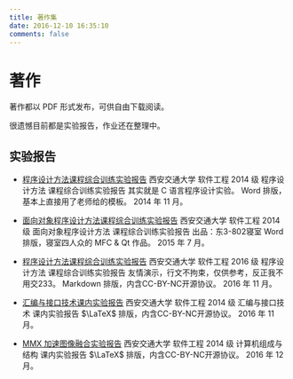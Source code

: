 ```yaml
---
title: 著作集
date: 2016-12-10 16:35:10
comments: false
---
```


# 著作

著作都以 PDF 形式发布，可供自由下载阅读。

很遗憾目前都是实验报告，作业还在整理中。

## 实验报告

+ [程序设计方法课程综合训练实验报告](/pdf/2014/12/18/C_Programming.pdf)
    西安交通大学 软件工程 2014 级 程序设计方法 课程综合训练实验报告
    其实就是 C 语言程序设计实验。
    Word 排版，基本上直接用了老师给的模板。
    2014 年 11 月。

+ [面向对象程序设计方法课程综合训练实验报告](/pdf/2015/07/06/OOP.pdf)
    西安交通大学 软件工程 2014 级 面向对象程序设计方法 课程综合训练实验报告
    出品：东3-802寝室
    Word 排版，寝室四人众的 MFC & Qt 作品。
    2015 年 7 月。

+ [程序设计方法课程综合训练实验报告](/pdf/2016/11/11/C_Programming.pdf)
    西安交通大学 软件工程 2016 级 程序设计方法 课程综合训练实验报告
    友情演示，行文不拘束，仅供参考，反正我不用交233。
    Markdown 排版，内含CC-BY-NC开源协议。
    2016 年 11 月。

+ [汇编与接口技术课内实验报告](/pdf/2016/11/27/x86_ASM.pdf)
    西安交通大学 软件工程 2014 级 汇编与接口技术 课内实验报告
    $\LaTeX$ 排版，内含CC-BY-NC开源协议。
    2016 年 11 月。

+ [MMX 加速图像融合实验报告](pdf/2016/12/06/Image_Fusion_with_MMX.pdf)
    西安交通大学 软件工程 2014 级 计算机组成与结构 课内实验报告
    $\LaTeX$ 排版，内含CC-BY-NC开源协议。
    2016 年 12 月。
